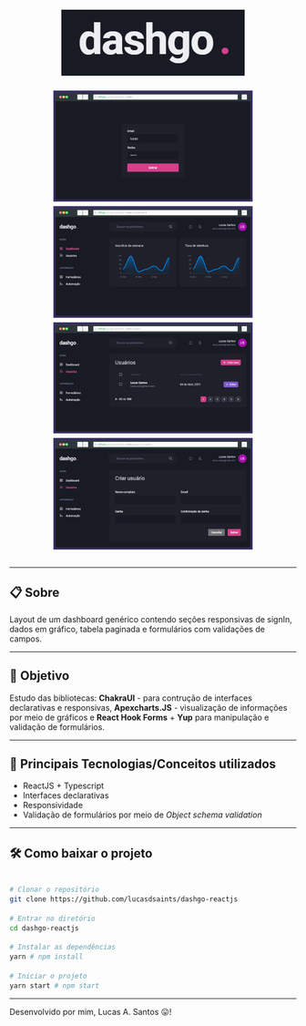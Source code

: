 <h1 align="center">
  <img src='assets/logo.png'>
</h1>

<div style="display: flex; gap: 8px; flex-wrap: wrap; justify-content: center">
  <img src='assets/login.png' style="width: 350px"/>
  <img src='assets/dashboard.png' style="width: 350px"/>
  <img src='assets/users.png' style="width: 350px"/>
  <img src='assets/create.png' style="width: 350px"/>
</div>
<br>

---


## 📋 Sobre

Layout de um dashboard genérico contendo seções responsivas de signIn, dados em gráfico, tabela paginada e formulários com validações de campos.

---

## 🎯 Objetivo
Estudo das bibliotecas: **ChakraUI** - para contrução de interfaces declarativas e responsivas, **Apexcharts.JS** - visualização de informações por meio de gráficos e **React Hook Forms** + **Yup** para manipulação e validação de formulários.

---


## 🚀 Principais Tecnologias/Conceitos utilizados
- ReactJS + Typescript
- Interfaces declarativas
- Responsividade
- Validação de formulários por meio de _Object schema validation_

---


## 🛠 Como baixar o projeto

```bash

# Clonar o repositório
git clone https://github.com/lucasdsaints/dashgo-reactjs

# Entrar no diretório
cd dashgo-reactjs

# Instalar as dependências
yarn # npm install 

# Iniciar o projeto
yarn start # npm start 

```

---


Desenvolvido por mim, Lucas A. Santos 😛!

